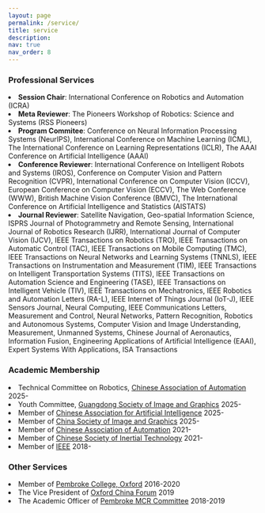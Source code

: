 ```yaml
---
layout: page
permalink: /service/
title: service
description: 
nav: true
nav_order: 8
---
```



<h3>Professional Services</h3>

<li><strong>Session Chair</strong>: International Conference on Robotics and Automation (ICRA)</li>
<li><strong>Meta Reviewer</strong>: The Pioneers Workshop of Robotics: Science and Systems (RSS Pioneers)</li>
<li><strong>Program Commitee</strong>: Conference on Neural Information Processing Systems (NeurIPS), International Conference on Machine Learning (ICML), The International Conference on Learning Representations (ICLR), The AAAI Conference on Artificial Intelligence (AAAI)
<li><strong>Conference Reviewer</strong>: International Conference on Intelligent Robots and Systems (IROS), Conference on Computer Vision and Pattern Recognition (CVPR), International Conference on Computer Vision (ICCV), European Conference on Computer Vision (ECCV), The Web Conference (WWW), British Machine Vision Conference (BMVC), The International Conference on Artificial Intelligence and Statistics (AISTATS)
<li><strong>Journal Reviewer</strong>: Satellite Navigation, Geo-spatial Information Science, ISPRS Journal of Photogrammetry and Remote Sensing, International Journal of Robotics Research (IJRR), International Journal of Computer Vision (IJCV), IEEE Transactions on Robotics (TRO), IEEE Transactions on Automatic Control (TAC), IEEE Transactions on Mobile Computing (TMC), IEEE Transactions on Neural Networks and Learning Systems (TNNLS), IEEE Transactions on Instrumentation and Measurement (TIM), IEEE Transactions on Intelligent Transportation Systems (TITS), IEEE Transactions on Automation Science and Engineering (TASE), IEEE Transactions on Intelligent Vehicle (TIV), IEEE Transactions on Mechatronics, IEEE Robotics and Automation Letters (RA-L), IEEE Internet of Things Journal (IoT-J), IEEE Sensors Journal, Neural Computing, IEEE Communications Letters,  Measurement and Control, Neural Networks, Pattern Recognition, Robotics and Autonomous Systems, Computer Vision and Image Understanding, Measurement, Unmanned Systems, Chinese Journal of Aeronautics, Information Fusion, Engineering Applications of Artificial Intelligence (EAAI), Expert Systems With Applications, ISA Transactions </li>

     
<h3>Academic Membership</h3>

<li>Technical Committee on Robotics, <a href="http://www.caa.org.cn/">Chinese Association of Automation</a> 2025-</li>
<li>Youth Committee, <a href="https://www.gdsig.cn/">Guangdong Society of Image and Graphics</a> 2025-</li>
<li>Member of <a href="https://www.caai.cn/">Chinese Association for Artificial Intelligence</a> 2025-</li>
<li>Member of <a href="https://m.csig.org.cn">China Society of Image and Graphics</a> 2025-</li>
<li>Member of <a href="http://www.caa.org.cn/">Chinese Association of Automation</a> 2021-</li>
<li>Member of <a href="https://www.scimall.org.cn/org/detail?id=237&pageType=0">Chinese Society of Inertial Technology</a> 2021-</li>
<li>Member of <a href="">IEEE</a> 2018-</li>


<h3>Other Services</h3>

<li>Member of <a href="https://www.pmb.ox.ac.uk/">Pembroke College, Oxford</a> 2016-2020</li>
<li>The Vice President of <a href="https://www.oxfordchinaforum.org/">Oxford China Forum</a> 2019</li>
<li>The Academic Officer of <a href="http://www.pembrokemcr.com/">Pembroke MCR Committee</a> 2018-2019</li>
                  